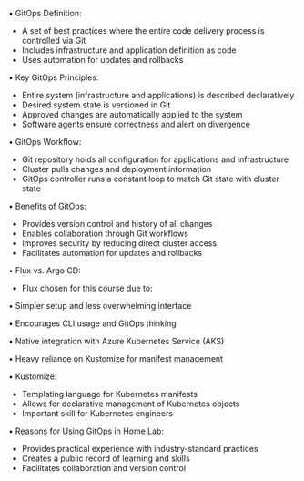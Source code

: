 • GitOps Definition:
- A set of best practices where the entire code delivery process is controlled via Git
- Includes infrastructure and application definition as code
- Uses automation for updates and rollbacks

• Key GitOps Principles:
- Entire system (infrastructure and applications) is described declaratively
- Desired system state is versioned in Git
- Approved changes are automatically applied to the system
- Software agents ensure correctness and alert on divergence

• GitOps Workflow:
- Git repository holds all configuration for applications and infrastructure
- Cluster pulls changes and deployment information
- GitOps controller runs a constant loop to match Git state with cluster state

• Benefits of GitOps:
- Provides version control and history of all changes
- Enables collaboration through Git workflows
- Improves security by reducing direct cluster access
- Facilitates automation for updates and rollbacks

• Flux vs. Argo CD:
- Flux chosen for this course due to:

• Simpler setup and less overwhelming interface

• Encourages CLI usage and GitOps thinking

• Native integration with Azure Kubernetes Service (AKS)

• Heavy reliance on Kustomize for manifest management

• Kustomize:
- Templating language for Kubernetes manifests
- Allows for declarative management of Kubernetes objects
- Important skill for Kubernetes engineers

• Reasons for Using GitOps in Home Lab:
- Provides practical experience with industry-standard practices
- Creates a public record of learning and skills
- Facilitates collaboration and version control